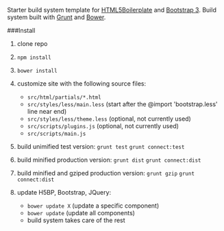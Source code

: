 Starter build system template for [HTML5Boilerplate][1] and [Bootstrap 3][2].  Build system built with [Grunt][3] and [Bower][4].

###Install

1.  clone repo
2.  `npm install`
3.  `bower install`
4.  customize site with the following source files:
    - `src/html/partials/*.html`
    - `src/styles/less/main.less` (start after the @import 'bootstrap.less' line near end)
    - `src/styles/less/theme.less` (optional, not currently used)
    - `src/scripts/plugins.js` (optional, not currently used)
    - `src/scripts/main.js`

5.  build unimified test version:
    `grunt test`
    `grunt connect:test`

6.  build minified production version:
    `grunt dist`
    `grunt connect:dist`

7.  build minified and gziped production version:
    `grunt gzip`
    `grunt connect:dist`

8.  update H5BP, Bootstrap, JQuery:
    - `bower update X` (update a specific component)
    - `bower update` (update all components)
    - build system takes care of the rest

[1]:http://html5boilerplate.com/
[2]:http://getbootstrap.com/
[3]:http://gruntjs.com/
[4]:http://bower.io/
